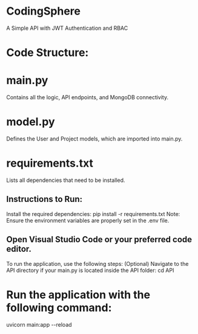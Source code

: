 # CodingSphere
A Simple API with JWT Authentication and RBAC

# Code Structure:

# main.py
Contains all the logic, API endpoints, and MongoDB connectivity.

# model.py
Defines the User and Project models, which are imported into main.py.

# requirements.txt
Lists all dependencies that need to be installed.

## Instructions to Run:
Install the required dependencies:
pip install -r requirements.txt
Note: Ensure the environment variables are properly set in the .env file.

## Open Visual Studio Code or your preferred code editor.
To run the application, use the following steps:
(Optional) Navigate to the API directory if your main.py is located inside the API folder:
cd API
# Run the application with the following command:
uvicorn main:app --reload
